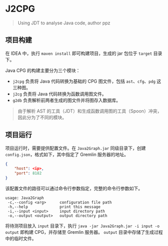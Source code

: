 # J2CPG

> Using JDT to analyse Java code, author ppz

## 项目构建

在 IDEA 中，执行 `maven install` 即可构建项目，生成的 jar 包位于 `target` 目录下。

Java CPG 的构建主要分为三个模块：

- `j2cpg` 负责将 Java 代码转换为基础的 CPG 图文件，包括 `ast`、`cfg`、`pdg` 这三种图。
- `j2cg` 负责将 Java 代码转换为函数调用图文件。
- `g2db` 负责解析前两者生成的图文件并将图存入数据库。

> 由于解析 AST 的工具（JDT）和生成函数调用图的工具（Spoon）冲突，因此分为了不同的模块。

## 项目运行

项目运行时，需要提供配置文件。在 `Java2Graph.jar` 同级目录下，创建 `config.json`，格式如下，其中指定了 Gremlin 服务器的地址。

```json
{
    "host": <ip>,
    "port": 8182
}
```

该配置文件的路径可以通过命令行参数指定，完整的命令行参数如下。

```
usage: Java2Graph
 -c,--config <arg>      configuration file path
 -h,--help              print this message
 -i,--input <input>     input directory path
 -o,--output <output>   output directory path
```

将待测项目放入 `input` 目录下，执行 `java -jar Java2Graph.jar -i input -o output` 即构建 CPG，并存储至 Gremlin 服务器。
`output` 目录中存储了生成过程中的临时文件。
